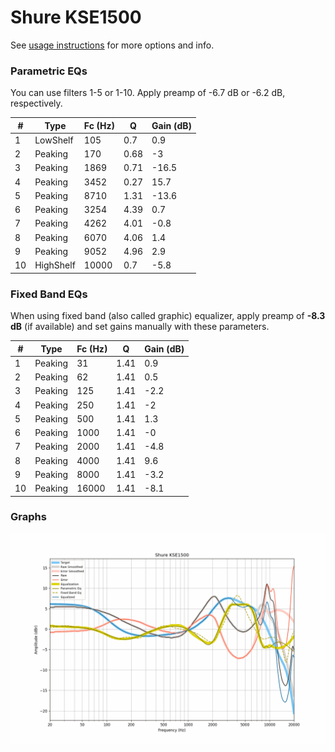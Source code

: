 # Shure KSE1500
See [usage instructions](https://github.com/jaakkopasanen/AutoEq#usage) for more options and info.

### Parametric EQs
You can use filters 1-5 or 1-10. Apply preamp of -6.7 dB or -6.2 dB, respectively.

|   # | Type      |   Fc (Hz) |    Q |   Gain (dB) |
|-----|-----------|-----------|------|-------------|
|   1 | LowShelf  |       105 | 0.7  |         0.9 |
|   2 | Peaking   |       170 | 0.68 |        -3   |
|   3 | Peaking   |      1869 | 0.71 |       -16.5 |
|   4 | Peaking   |      3452 | 0.27 |        15.7 |
|   5 | Peaking   |      8710 | 1.31 |       -13.6 |
|   6 | Peaking   |      3254 | 4.39 |         0.7 |
|   7 | Peaking   |      4262 | 4.01 |        -0.8 |
|   8 | Peaking   |      6070 | 4.06 |         1.4 |
|   9 | Peaking   |      9052 | 4.96 |         2.9 |
|  10 | HighShelf |     10000 | 0.7  |        -5.8 |

### Fixed Band EQs
When using fixed band (also called graphic) equalizer, apply preamp of **-8.3 dB** (if available) and set gains manually with these parameters.

|   # | Type    |   Fc (Hz) |    Q |   Gain (dB) |
|-----|---------|-----------|------|-------------|
|   1 | Peaking |        31 | 1.41 |         0.9 |
|   2 | Peaking |        62 | 1.41 |         0.5 |
|   3 | Peaking |       125 | 1.41 |        -2.2 |
|   4 | Peaking |       250 | 1.41 |        -2   |
|   5 | Peaking |       500 | 1.41 |         1.3 |
|   6 | Peaking |      1000 | 1.41 |        -0   |
|   7 | Peaking |      2000 | 1.41 |        -4.8 |
|   8 | Peaking |      4000 | 1.41 |         9.6 |
|   9 | Peaking |      8000 | 1.41 |        -3.2 |
|  10 | Peaking |     16000 | 1.41 |        -8.1 |

### Graphs
![](./Shure%20KSE1500.png)
